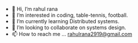 - 👋 Hi, I’m rahul rana
- 👀 I’m interested in coding, table-tennis, football.
- 🌱 I’m currently learning Distributed systems.
- 💞️ I’m looking to collaborate on systems design. 
- 📫 How to reach me ... rahulrana2919@gmail.com

<!---
rahulrana2919/rahulrana2919 is a ✨ special ✨ repository because its `README.md` (this file) appears on your GitHub profile.
You can click the Preview link to take a look at your changes.
--->
